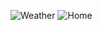 ![Weather](https://github.com/user-attachments/assets/e7b165f4-358d-45e8-9675-a6a9f66d995d)
![Home](https://github.com/user-attachments/assets/3e1af5d4-6425-4c31-9554-d1f75c1b4f82)
